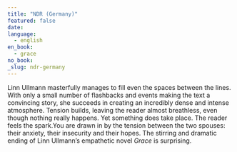 ```yaml
---
title: "NDR (Germany)"
featured: false
date:
language:
  - english
en_book:
  - grace
no_book:
_slug: ndr-germany
---
```


Linn Ullmann masterfully manages to fill even the spaces between the lines. With only a small number of flashbacks and events making the text a convincing story, she succeeds in creating an incredibly dense and intense atmosphere. Tension builds, leaving the reader almost breathless, even though nothing really happens. Yet something does take place. The reader feels the spark.You are drawn in by the tension between the two spouses: their anxiety, their insecurity and their hopes. The stirring and dramatic ending of Linn Ullmann’s empathetic novel _Grace_ is surprising.

